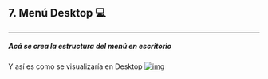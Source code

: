 ## 7. Menú Desktop 💻

------------

##### Acá se crea la estructura del menú en escritorio


Y así es como se visualizaría en Desktop
[![img](https://i.ibb.co/KwSsPXD/pc.jpg "img")](https://i.ibb.co/KwSsPXD/pc.jpg "img")